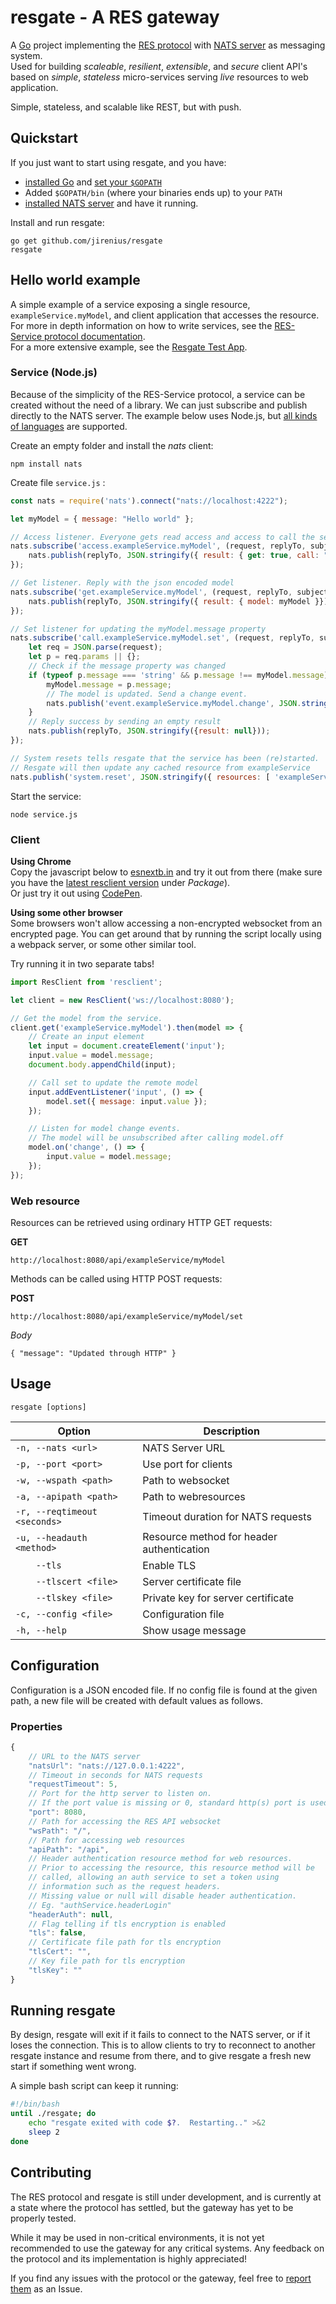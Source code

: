 # resgate - A RES gateway
A [Go](http://golang.org) project implementing the [RES protocol](https://github.com/jirenius/resgate/blob/master/resprotocol.md) with [NATS server](https://nats.io/about/) as messaging system.  
Used for building *scaleable*, *resilient*, *extensible*, and *secure* client API's based on *simple*, *stateless* micro-services serving *live* resources to web application.

Simple, stateless, and scalable like REST, but with push.

## Quickstart

If you just want to start using resgate, and you have:
* [installed Go](https://golang.org/doc/install) and [set your `$GOPATH`](https://golang.org/cmd/go/#GOPATH_environment_variable)
* Added `$GOPATH/bin` (where your binaries ends up) to your `PATH`
* [installed NATS server](https://nats.io/download/nats-io/gnatsd/) and have it running.

Install and run resgate:

```
go get github.com/jirenius/resgate
resgate
```

## Hello world example

A simple example of a service exposing a single resource, `exampleService.myModel`, and client application that accesses the resource.  
For more in depth information on how to write services, see the [RES-Service protocol documentation](https://github.com/jirenius/resgate/blob/master/resprotocol.md).  
For a more extensive example, see the [Resgate Test App](https://github.com/jirenius/resgate-test-app).

### Service (Node.js)

Because of the simplicity of the RES-Service protocol, a service can be created without the need of a library. We can just subscribe and publish directly to the NATS server. The example below uses Node.js, but [all kinds of languages](https://nats.io/download/) are supported.

Create an empty folder and install the *nats* client:

```
npm install nats
```

Create file `service.js` :

```javascript
const nats = require('nats').connect("nats://localhost:4222");

let myModel = { message: "Hello world" };

// Access listener. Everyone gets read access and access to call the set-method
nats.subscribe('access.exampleService.myModel', (request, replyTo, subject) => {
	nats.publish(replyTo, JSON.stringify({ result: { get: true, call: "set" }}));
});

// Get listener. Reply with the json encoded model
nats.subscribe('get.exampleService.myModel', (request, replyTo, subject) => {
	nats.publish(replyTo, JSON.stringify({ result: { model: myModel }}));
});

// Set listener for updating the myModel.message property
nats.subscribe('call.exampleService.myModel.set', (request, replyTo, subject) => {
	let req = JSON.parse(request);
	let p = req.params || {};
	// Check if the message property was changed
	if (typeof p.message === 'string' && p.message !== myModel.message) {
		myModel.message = p.message;
		// The model is updated. Send a change event.
		nats.publish('event.exampleService.myModel.change', JSON.stringify({ message: p.message }));
	}
	// Reply success by sending an empty result
	nats.publish(replyTo, JSON.stringify({result: null}));
});

// System resets tells resgate that the service has been (re)started.
// Resgate will then update any cached resource from exampleService
nats.publish('system.reset', JSON.stringify({ resources: [ 'exampleService.>' ]}));

```

Start the service:

```
node service.js
```

### Client

**Using Chrome**  
Copy the javascript below to [esnextb.in](https://esnextb.in/) and try it out from there (make sure you have the [latest resclient version](https://www.npmjs.org/package/resclient) under *Package*).  
Or just try it out using [CodePen](https://codepen.io/sjirenius/pen/vraZPZ).  

**Using some other browser**  
Some browsers won't allow accessing a non-encrypted websocket from an encrypted page. You can get around that by running the script locally using a webpack server, or some other similar tool.

Try running it in two separate tabs!

```javascript
import ResClient from 'resclient';

let client = new ResClient('ws://localhost:8080');

// Get the model from the service.
client.get('exampleService.myModel').then(model => {
	// Create an input element
	let input = document.createElement('input');
	input.value = model.message;
	document.body.appendChild(input);

	// Call set to update the remote model
	input.addEventListener('input', () => {
		model.set({ message: input.value });
	});

	// Listen for model change events.
	// The model will be unsubscribed after calling model.off
	model.on('change', () => {
		input.value = model.message;
	});
});
```

### Web  resource

Resources can be retrieved using ordinary HTTP GET requests:

**GET**  
```
http://localhost:8080/api/exampleService/myModel
```

Methods can be called using HTTP POST requests:

**POST**  
```
http://localhost:8080/api/exampleService/myModel/set
```
*Body*  
```
{ "message": "Updated through HTTP" }
```

## Usage
```
resgate [options]
```
| Option | Description |
|---|---|
| `-n, --nats <url>` | NATS Server URL |
| `-p, --port <port>` | Use port for clients |
| `-w, --wspath <path>` | Path to websocket |
| `-a, --apipath <path>` | Path to webresources |
| `-r, --reqtimeout <seconds>` | Timeout duration for NATS requests |
| `-u, --headauth <method>` | Resource method for header authentication |
| `    --tls` | Enable TLS |
| `    --tlscert <file>` | Server certificate file |
| `    --tlskey <file>` | Private key for server certificate |
| `-c, --config <file>` | Configuration file |
| `-h, --help` | Show usage message |


## Configuration
Configuration is a JSON encoded file. If no config file is found at the given path, a new file will be created with default values as follows.

### Properties

```javascript
{
	// URL to the NATS server
	"natsUrl": "nats://127.0.0.1:4222",
	// Timeout in seconds for NATS requests
	"requestTimeout": 5,
	// Port for the http server to listen on.
	// If the port value is missing or 0, standard http(s) port is used.
	"port": 8080,
	// Path for accessing the RES API websocket
	"wsPath": "/",
	// Path for accessing web resources
	"apiPath": "/api",
	// Header authentication resource method for web resources.
	// Prior to accessing the resource, this resource method will be
	// called, allowing an auth service to set a token using
	// information such as the request headers.
	// Missing value or null will disable header authentication.
	// Eg. "authService.headerLogin"
	"headerAuth": null,
	// Flag telling if tls encryption is enabled
	"tls": false,
	// Certificate file path for tls encryption
	"tlsCert": "",
	// Key file path for tls encryption
	"tlsKey": ""
}
```

## Running resgate

By design, resgate will exit if it fails to connect to the NATS server, or if it loses the connection.
This is to allow clients to try to reconnect to another resgate instance and resume from there, and to give resgate a fresh new start if something went wrong.

A simple bash script can keep it running:

```bash
#!/bin/bash
until ./resgate; do
    echo "resgate exited with code $?.  Restarting.." >&2
    sleep 2
done
```

## Contributing

The RES protocol and resgate is still under development, and is currently at a state where the protocol has settled, but the gateway has yet to be properly tested.

While it may be used in non-critical environments, it is not yet recommended to use the gateway for any critical systems. Any feedback on the protocol and its implementation is highly appreciated!

If you find any issues with the protocol or the gateway, feel free to [report them](https://github.com/jirenius/resgate/issues/new) as an Issue.
